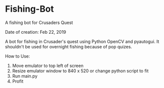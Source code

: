 # Fishing-Bot
A fishing bot for Crusaders Quest 

Date of creation: Feb 22, 2019 

A bot for fishing in Crusader's quest using Python OpenCV and pyautogui. It shouldn't be used for overnight fishing because of pop quizes.

How to Use: 
1) Move emulator to top left of screen 
2) Resize emulator window to 840 x 520 or change python script to fit
3) Run main.py
4) Profit
